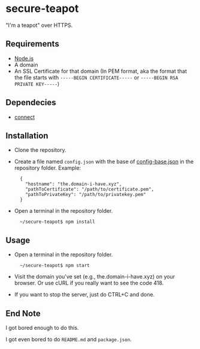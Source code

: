 # secure-teapot

"I'm a teapot" over HTTPS.

Requirements
-----------
* [Node.js](https://nodejs.org/)
* A domain
* An SSL Certificate for that domain (In PEM format, aka the format that the file starts with `-----BEGIN CERTIFICATE-----` or `-----BEGIN RSA PRIVATE KEY-----`)

Dependecies
-----------
* [connect](https://www.npmjs.com/package/connect)

Installation
-----------
* Clone the repository.
* Create a file named `config.json` with the base of [config-base.json](https://github.com/linuxgemini/secure-teapot/blob/master/config-base.json) in the repository folder.
Example:		

		{
		  "hostname": "the.domain-i-have.xyz",
		  "pathToCertificate": "/path/to/certificate.pem",
		  "pathToPrivateKey": "/path/to/privatekey.pem"
		}
* Open a terminal in the repository folder.

        ~/secure-teapot$ npm install
        
Usage
-----------
* Open a terminal in the repository folder.

        ~/secure-teapot$ npm start
* Visit the domain you've set (e.g., the.domain-i-have.xyz) on your browser. Or use cURL if you really want to see the code 418.
* If you want to stop the server, just do CTRL+C and done.

End Note
-----------
I got bored enough to do this.

I got even bored to do `README.md` and `package.json`.
